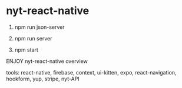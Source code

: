 # nyt-react-native

1. npm run json-server 

2. npm run server

3. npm start

ENJOY nyt-react-native overview

tools: react-native, firebase, context, ui-kitten, expo, react-navigation, hookform, yup, stripe, nyt-API

